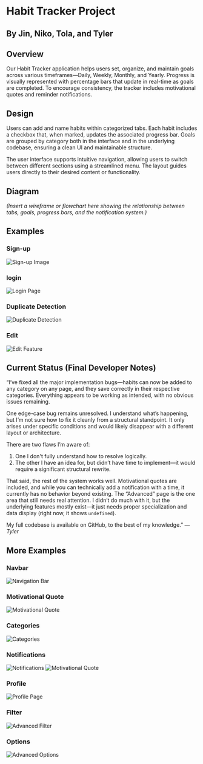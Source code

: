 # Habit Tracker Project

## By Jin, Niko, Tola, and Tyler

## Overview

Our Habit Tracker application helps users set, organize, and maintain goals across various timeframes—Daily, Weekly, Monthly, and Yearly. Progress is visually represented with percentage bars that update in real-time as goals are completed. To encourage consistency, the tracker includes motivational quotes and reminder notifications.

## Design

Users can add and name habits within categorized tabs. Each habit includes a checkbox that, when marked, updates the associated progress bar. Goals are grouped by category both in the interface and in the underlying codebase, ensuring a clean UI and maintainable structure.

The user interface supports intuitive navigation, allowing users to switch between different sections using a streamlined menu. The layout guides users directly to their desired content or functionality.

## Diagram

*(Insert a wireframe or flowchart here showing the relationship between tabs, goals, progress bars, and the notification system.)*

## Examples

### Sign-up

![Sign-up Image](/img-RDME/Sign-up.png)

### login

![Login Page](/img-RDME/login.png)

### Duplicate Detection

![Duplicate Detection](/img-RDME/Dupe-detect.png)

### Edit

![Edit Feature](/img-RDME/Edit.png)

## Current Status (Final Developer Notes)

“I’ve fixed all the major implementation bugs—habits can now be added to any category on any page, and they save correctly in their respective categories. Everything appears to be working as intended, with no obvious issues remaining.

One edge-case bug remains unresolved. I understand what’s happening, but I’m not sure how to fix it cleanly from a structural standpoint. It only arises under specific conditions and would likely disappear with a different layout or architecture.

There are two flaws I’m aware of:

1. One I don't fully understand how to resolve logically.
2. The other I have an idea for, but didn’t have time to implement—it would require a significant structural rewrite.

That said, the rest of the system works well. Motivational quotes are included, and while you can technically add a notification with a time, it currently has no behavior beyond existing.
The “Advanced” page is the one area that still needs real attention. I didn’t do much with it, but the underlying features mostly exist—it just needs proper specialization and data display (right now, it shows `undefined`).

My full codebase is available on GitHub, to the best of my knowledge.”
— *Tyler*

## More Examples

### Navbar

![Navigation Bar](/img-RDME/navigation-bar.png)

### Motivational Quote

![Motivational Quote](/img-RDME/Motiv-quote.png)

### Categories

![Categories](/img-RDME/categotes.png)

### Notifications

![Notifications](/img-RDME/notifications.png)
![Motivational Quote](/img-RDME/Motiv-quote.png)

### Profile

![Profile Page](/img-RDME/profile.png)

### Filter

![Advanced Filter](/img-RDME/Advancde-filter.png)

### Options

![Advanced Options](/img-RDME/Advancde-options.png)
